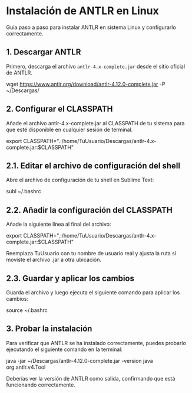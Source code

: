 # Instalación de ANTLR en Linux

Guía paso a paso para instalar ANTLR en sistema Linux y configurarlo correctamente.

## 1. Descargar ANTLR

Primero, descarga el archivo `antlr-4.x-complete.jar` desde el sitio oficial de ANTLR.

wget https://www.antlr.org/download/antlr-4.12.0-complete.jar -P ~/Descargas/

## 2. Configurar el CLASSPATH

Añade el archivo antlr-4.x-complete.jar al CLASSPATH de tu sistema para que esté disponible en cualquier sesión de terminal.

export CLASSPATH=".:/home/TuUsuario/Descargas/antlr-4.x-complete.jar:$CLASSPATH"

## 2.1. Editar el archivo de configuración del shell

Abre el archivo de configuración de tu shell en Sublime Text:

subl ~/.bashrc

## 2.2. Añadir la configuración del CLASSPATH

Añade la siguiente línea al final del archivo:

export CLASSPATH=".:/home/TuUsuario/Descargas/antlr-4.x-complete.jar:$CLASSPATH"

Reemplaza TuUsuario con tu nombre de usuario real y ajusta la ruta si moviste el archivo .jar a otra ubicación.

## 2.3. Guardar y aplicar los cambios

Guarda el archivo y luego ejecuta el siguiente comando para aplicar los cambios:

source ~/.bashrc

## 3. Probar la instalación

Para verificar que ANTLR se ha instalado correctamente, puedes probarlo ejecutando el siguiente comando en la terminal:

java -jar ~/Descargas/antlr-4.12.0-complete.jar -version
java org.antlr.v4.Tool

Deberías ver la versión de ANTLR como salida, confirmando que está funcionando correctamente.

